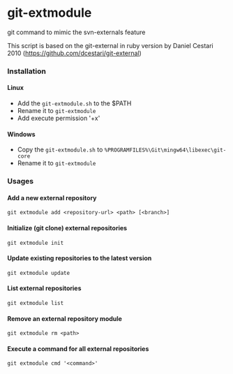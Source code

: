 # git-extmodule
git command to mimic the svn-externals feature

This script is based on the git-external in ruby version by Daniel Cestari 2010
(https://github.com/dcestari/git-external)

### Installation
#### Linux
- Add the `git-extmodule.sh` to the $PATH
- Rename it to `git-extmodule`
- Add execute permission '+x'

#### Windows
- Copy the `git-extmodule.sh` to `%PROGRAMFILES%\Git\mingw64\libexec\git-core`
- Rename it to `git-extmodule`

### Usages

#### Add a new external repository

```
git extmodule add <repository-url> <path> [<branch>]
```
#### Initialize (git clone) external repositories
```
git extmodule init
```

#### Update existing repositories to the latest version

```
git extmodule update
```

#### List external repositories 

```
git extmodule list
```

#### Remove an external repository module
```
git extmodule rm <path>
```

#### Execute a command for all external repositories
```
git extmodule cmd '<command>'
```

